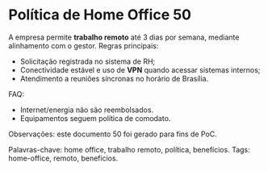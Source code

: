 # Política de Home Office 50

A empresa permite **trabalho remoto** até 3 dias por semana, mediante alinhamento com o gestor.
Regras principais:
- Solicitação registrada no sistema de RH;
- Conectividade estável e uso de **VPN** quando acessar sistemas internos;
- Atendimento a reuniões síncronas no horário de Brasília.

FAQ:
- Internet/energia não são reembolsados.
- Equipamentos seguem política de comodato.

Observações: este documento 50 foi gerado para fins de PoC.

Palavras-chave: home office, trabalho remoto, política, benefícios.
Tags: home-office, remoto, beneficios.

